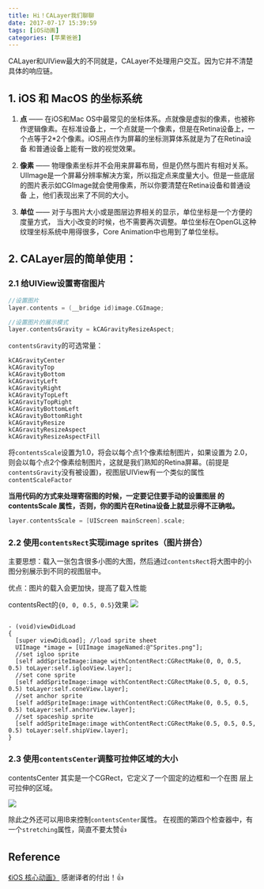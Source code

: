 ```yaml
---
title: Hi！CALayer我们聊聊
date: 2017-07-17 15:39:59
tags: [iOS动画]
categories: [苹果爸爸]
---
```


CALayer和UIView最大的不同就是，CALayer不处理用户交互。因为它并不清楚具体的响应链。

## 1. iOS 和 MacOS 的坐标系统 

1.  __点__ —— 在iOS和Mac OS中最常见的坐标体系。点就像是虚拟的像素，也被称 作逻辑像素。在标准设备上，一个点就是一个像素，但是在Retina设备上，一 个点等于2*2个像素。iOS用点作为屏幕的坐标测算体系就是为了在Retina设备 和普通设备上能有一致的视觉效果。 

2. __像素__ —— 物理像素坐标并不会用来屏幕布局，但是仍然与图片有相对关系。 UIImage是一个屏幕分辨率解决方案，所以指定点来度量大小。但是一些底层 的图片表示如CGImage就会使用像素，所以你要清楚在Retina设备和普通设备 上，他们表现出来了不同的大小。 

3. __单位__ —— 对于与图片大小或是图层边界相关的显示，单位坐标是一个方便的 度量方式， 当大小改变的时候，也不需要再次调整。单位坐标在OpenGL这种 纹理坐标系统中用得很多，Core Animation中也用到了单位坐标。

<!--more-->

## 2. CALayer层的简单使用：

### 2.1 给UIView设置寄宿图片

``` objectivec
//设置图片
layer.contents = (__bridge id)image.CGImage;

//设置图片的展示模式
layer.contentsGravity = kCAGravityResizeAspect;

```

`contentsGravity`的可选常量：

```
kCAGravityCenter 
kCAGravityTop 
kCAGravityBottom 
kCAGravityLeft 
kCAGravityRight 
kCAGravityTopLeft 
kCAGravityTopRight 
kCAGravityBottomLeft 
kCAGravityBottomRight 
kCAGravityResize 
kCAGravityResizeAspect 
kCAGravityResizeAspectFill
```

将`contentsScale`设置为1.0，将会以每个点1个像素绘制图片，如果设置为
2.0，则会以每个点2个像素绘制图片，这就是我们熟知的Retina屏幕。(前提是`contentsGravity`没有被设置)，视图层UIView有一个类似的属性`contentScaleFactor`

__当用代码的方式来处理寄宿图的时候，一定要记住要手动的设置图层 的 contentsScale 属性，否则，你的图片在Retina设备上就显示得不正确啦。__

``` objectivec
layer.contentsScale = [UIScreen mainScreen].scale;
```



### 2.2 使用`contentsRect`实现image sprites（图片拼合）

主要思想：载入一张包含很多小图的大图，然后通过`contentsRect`将大图中的小图分别展示到不同的视图层中。

优点：图片的载入会更加快，提高了载入性能

contentsRect的`{0, 0, 0.5, 0.5}`效果
![](http://qiniu.huyangjie.cn/coldreading/jpg/contentsRect.png-bigblog)

``` 

- (void)viewDidLoad 
{
  [super viewDidLoad]; //load sprite sheet
  UIImage *image = [UIImage imageNamed:@"Sprites.png"];
  //set igloo sprite
  [self addSpriteImage:image withContentRect:CGRectMake(0, 0, 0.5, 0.5) toLayer:self.iglooView.layer];
  //set cone sprite
  [self addSpriteImage:image withContentRect:CGRectMake(0.5, 0, 0.5, 0.5) toLayer:self.coneView.layer];
  //set anchor sprite
  [self addSpriteImage:image withContentRect:CGRectMake(0, 0.5, 0.5, 0.5) toLayer:self.anchorView.layer];
  //set spaceship sprite
  [self addSpriteImage:image withContentRect:CGRectMake(0.5, 0.5, 0.5, 0.5) toLayer:self.shipView.layer];
}

```

### 2.3 使用`contentsCenter`调整可拉伸区域的大小
contentsCenter 其实是一个CGRect，它定义了一个固定的边框和一个在图 层上可拉伸的区域。

![](http://qiniu.huyangjie.cn/coldreading/jpg/contentsCenter.png-bigblog)

除此之外还可以用IB来控制`contentsCenter`属性。 在视图的第四个检查器中，有一个`stretching`属性，简直不要太赞👍


## Reference

[《iOS 核心动画》](https://zsisme.gitbooks.io/ios-/content/chapter2/the-contents-image.html)  感谢译者的付出！👍

